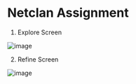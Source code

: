 # Netclan Assignment

1. Explore Screen

![image](https://github.com/Sachit-10/Netclan/assets/88854565/09325d81-6fc0-4c7f-a616-c43d9a446dbd)

2. Refine Screen

![image](https://github.com/Sachit-10/Netclan/assets/88854565/58260970-47b3-4746-9036-8e15c4e8f56f)


